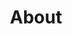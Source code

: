 ---
title: "About"
layout: about
draft: false

## about us
about_us:
  subtitle: WHO WE ARE
  title: Hello, We’re Andromeda Here For Your Help
  content: Your online Health & Fitness companion that offers free assistance on its Facebook Group and provides quality paid guided personal training packages by and through website. We are the first ever, online manifesto in Bangladesh to make place you will select when you think of getting fit
  image: https://github-assets-site.s3.eu-central-1.amazonaws.com/multi-page-site/about/01.jpg

## our works
works:
  subtitle: OUR WORKS
  title: What We Do
  list:
    - title: Building A New Class
      content: Decade of engineering under his belt, Jeremie is responsible for technical infrastructure and feature development. In Flow, wherever things just work is understanding developing complex systems
    - title: Design For Anyone
      content: Decade of engineering under his belt, Jeremie is responsible for technical infrastructure and feature development. In Flow, wherever things just work is understanding developing complex systems
    - title: Creative Flair Design
      content: Decade of engineering under his belt, Jeremie is responsible for technical infrastructure and feature development. In Flow, wherever things just work is understanding developing complex systems
    - title: Building Products
      content: Decade of engineering under his belt, Jeremie is responsible for technical infrastructure and feature development. In Flow, wherever things just work is understanding developing complex systems

## our mission
mission:
  subtitle: OUR MISSION
  title: Main Vision And Mission Of Our Company
  content: We were freelance designers and developers, constantly finding ourselve deep vague feedback. leaving a notes from the sticky note piece .
  image: https://github-assets-site.s3.eu-central-1.amazonaws.com/multi-page-site/about/02.jpg

## short video
video:
  subtitle: A SHORT VIDEO
  title: You Take Care Of The Payments, We Take Care Of The Rest.
  description: Protect your design vision and leave nothing up to interpretation with interaction recipes. Quickly share and access all your team members interactions by using libraries, ensuring consistcy throughout the.
  video_id: dyZcRRWiuuw
  thumbnail: https://github-assets-site.s3.eu-central-1.amazonaws.com/multi-page-site/about/video-popup-2.jpg

## clients
clients:
  subtitle: OUR CLIENTS
  title: Trusted By Thousands Companies
  brands:
    - https://github-assets-site.s3.eu-central-1.amazonaws.com/multi-page-site/brands/01-colored.png
    - https://github-assets-site.s3.eu-central-1.amazonaws.com/multi-page-site/brands/02-colored.png
    - https://github-assets-site.s3.eu-central-1.amazonaws.com/multi-page-site/brands/03-colored.png
    - https://github-assets-site.s3.eu-central-1.amazonaws.com/multi-page-site/brands/04-colored.png
    - https://github-assets-site.s3.eu-central-1.amazonaws.com/multi-page-site/brands/05-colored.png
    - https://github-assets-site.s3.eu-central-1.amazonaws.com/multi-page-site/brands/06-colored.png
    - https://github-assets-site.s3.eu-central-1.amazonaws.com/multi-page-site/brands/04-colored.png
    - https://github-assets-site.s3.eu-central-1.amazonaws.com/multi-page-site/brands/05-colored.png
    - https://github-assets-site.s3.eu-central-1.amazonaws.com/multi-page-site/brands/06-colored.png


## members
our_member:
  subtitle: OUR MEMBERS
  title: The People Behind
  content: We were freelance designers and developers, constantly finding </br> ourselves deep in vague feedback. This made every client and team
  list:
    - name: Valentin Staykov
      field: Operations
      image: https://github-assets-site.s3.eu-central-1.amazonaws.com/multi-page-site/about/team/01.jpg
    - name: Bukiakta Bansalo
      field: Product
      image: https://github-assets-site.s3.eu-central-1.amazonaws.com/multi-page-site/about/team/02.jpg
    - name: Ortrin Okaster
      field: Engineering
      image: https://github-assets-site.s3.eu-central-1.amazonaws.com/multi-page-site/about/team/03.jpg

## office
our_office:
  subtitle: OUR OFFICES
  title: Made With Love Of Around The </br> World With Many Offices
  content: We were freelance designers and developers, constantly finding </br> ourselves deep in vague feedback. This made every client and team
  countries:
    - flag: https://github-assets-site.s3.eu-central-1.amazonaws.com/multi-page-site/about/flags/us.png
      name: NewYork, USA
      location: 219 Bald Hill Drive Oakland Gardens, NY 11364
    - flag: https://github-assets-site.s3.eu-central-1.amazonaws.com/multi-page-site/about/flags/au.png
      name: Australia, Perth
      location: Flat 23 80 Anthony Circlet Port Guiseppe, TAS 2691
    - flag:  https://github-assets-site.s3.eu-central-1.amazonaws.com/multi-page-site/about/flags/germany.png
      name: Berlin, Germany
      location: Jl Raya Dewi Sartika Ged Harapan Masa, Br Germeny
    - flag:  https://github-assets-site.s3.eu-central-1.amazonaws.com/multi-page-site/about/flags/china.png
      name: China, Wohan
      location: 1hao Wen Ti Huo Dong Zhong Xin 1ceng Jian Xing

---